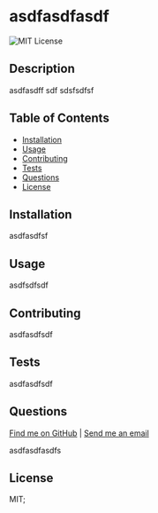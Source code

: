 
# asdfasdfasdf
  
![MIT License]('https://img.shields.io/badge/License-MIT-blue')

## Description

asdfasdff sdf sdsfsdfsf
  
  
## Table of Contents
  
  - [Installation](#installation)
  - [Usage](#usage)
  - [Contributing](#contributing)
  - [Tests](#tests)
  - [Questions](#questions)
  - [License](#license)


## Installation
  
asdfasdfsf
  
  
## Usage
  
asdfsdfsdf
  
  
## Contributing
  
asdfasdfsdf
  
  
## Tests
  
asdfasdfsdf
  
  
## Questions
  
[Find me on GitHub](https://github.com/asdfsadfsdf) | [Send me an email](asdfsadfsadf)
  
asdfasdfasdfs



  ## License

  MIT;
